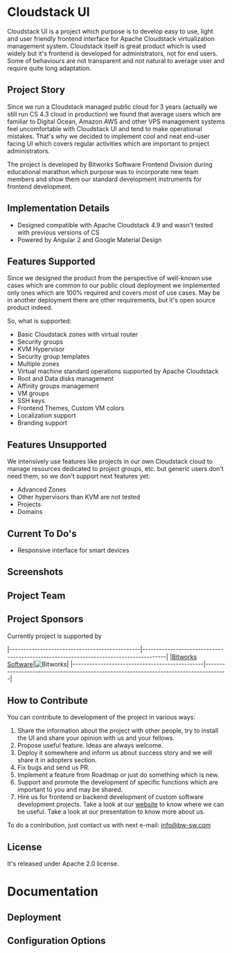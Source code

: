 # Cloudstack UI
Cloudstack UI is a project which purpose is to develop easy to use, light and user friendly frontend interface for Apache Cloudstack virtualization management system. Cloudstack itself is great product which is used widely but it's frontend is developed for administrators, not for end users. Some of behaviours are not transparent and not natural to average user and require quite long adaptation.

## Project Story

Since we run a Cloudstack managed public cloud for 3 years (actually we still run CS 4.3 cloud in production) we found that average users which are familiar to Digital Ocean, Amazon AWS and other VPS management systems feel uncomfortable with Cloudstack UI and tend to make operational mistakes. That's why we decided to implement cool and neat end-user facing UI which covers regular activities which are important to project administrators.

The project is developed by Bitworks Software Frontend Division during educational marathon which purpose was to incorporate new team members and show them our standard development instruments for frontend development.

## Implementation Details

* Designed compatible with Apache Cloudstack 4.9 and wasn't tested with previous versions of CS
* Powered by Angular 2 and Google Material Design

## Features Supported

Since we designed the product from the perspective of well-known use cases which are common to our public cloud deployment we implemented only ones which are 100% required and covers most of use cases. May be in another deployment there are other requirements, but it's open source product indeed. 

So, what is supported:

* Basic Cloudstack zones with virtual router
* Security groups
* KVM Hypervisor
* Security group templates
* Multiple zones
* Virtual machine standard operations supported by Apache Cloudstack
* Root and Data disks management
* Affinity groups management
* VM groups
* SSH keys
* Frontend Themes, Custom VM colors
* Localization support
* Branding support

## Features Unsupported

We intensively use features like projects in our own Cloudstack cloud to manage resources dedicated to project groups, etc. but generic users don't need them, so we don't support next features yet:

* Advanced Zones
* Other hypervisors than KVM are not tested
* Projects
* Domains

## Current To Do's

* Responsive interface for smart devices

## Screenshots

## Project Team


## Project Sponsors

Currently project is supported by 

|-----------------------------------------------|--------------------------------------------------------------------------------------|
|[Bitworks Software](https://bitworks.software/)|![Bitworks](https://raw.githubusercontent.com/bwsw/bwsw.github.io/master/15047882.png)|
|-----------------------------------------------|--------------------------------------------------------------------------------------|

## How to Contribute

You can contribute to development of the project in various ways:

1. Share the information about the project with other people, try to install the UI and share your opinion with us and your fellows.
2. Propose useful feature. Ideas are always welcome. 
3. Deploy it somewhere and inform us about success story and we will share it in adopters section.
4. Fix bugs and send us PR.
5. Implement a feature from Roadmap or just do something which is new.
6. Support and promote the development of specific functions which are important to you and may be shared.
7. Hire us for frontend or backend development of custom software development projects. Take a look at our [website](https://bitworks.software/) to know where we can be useful. Take a look at our presentation to know more about us.

To do a contribution, just contact us with next e-mail: info@bw-sw.com

## License

It's released under Apache 2.0 license.

# Documentation

## Deployment

## Configuration Options

